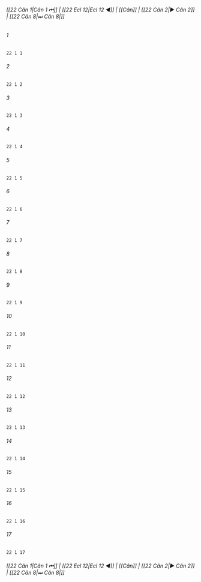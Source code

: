 
###### [[22 Cân 1|Cân 1 ⏮]] | [[22 Ecl 12|Ecl 12 ◀]] | [[Cân]] | [[22 Cân 2|▶ Cân 2]] | [[22 Cân 8|⏭ Cân 8|]]

###### 1
``` verse
22 1 1 
```
###### 2
``` verse
22 1 2 
```
###### 3
``` verse
22 1 3 
```
###### 4
``` verse
22 1 4 
```
###### 5
``` verse
22 1 5 
```
###### 6
``` verse
22 1 6 
```
###### 7
``` verse
22 1 7 
```
###### 8
``` verse
22 1 8 
```
###### 9
``` verse
22 1 9 
```
###### 10
``` verse
22 1 10 
```
###### 11
``` verse
22 1 11 
```
###### 12
``` verse
22 1 12 
```
###### 13
``` verse
22 1 13 
```
###### 14
``` verse
22 1 14 
```
###### 15
``` verse
22 1 15 
```
###### 16
``` verse
22 1 16 
```
###### 17
``` verse
22 1 17 
```

###### [[22 Cân 1|Cân 1 ⏮]] | [[22 Ecl 12|Ecl 12 ◀]] | [[Cân]] | [[22 Cân 2|▶ Cân 2]] | [[22 Cân 8|⏭ Cân 8|]]

